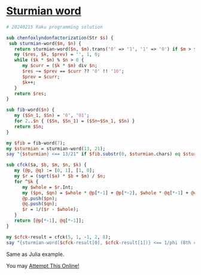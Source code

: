 [1]: https://rosettacode.org/wiki/Sturmian_word

# [Sturmian word][1]

```perl
# 20240215 Raku programming solution

sub chenfoxlyndonfactorization(Str $s) {
 sub sturmian-word($m, $n) {
   return sturmian-word($n, $m).trans('0' => '1', '1' => '0') if $m > $n; 
   my ($res, $k, $prev) = '', 1, 0;
   while ($k * $m) % $n > 0 {
      my $curr = ($k * $m) div $n;
      $res ~= $prev == $curr ?? '0' !! '10';
      $prev = $curr;
      $k++;
   }
   return $res;
}

sub fib-word($n) {
   my ($Sn_1, $Sn) = '0', '01';
   for 2..$n { ($Sn, $Sn_1) = ($Sn~$Sn_1, $Sn) }
   return $Sn;
}

my $fib = fib-word(7);
my $sturmian = sturmian-word(13, 21);
say "{$sturmian} <== 13/21" if $fib.substr(0, $sturmian.chars) eq $sturmian;

sub cfck($a, $b, $m, $n, $k) {
   my (@p, @q) := [0, 1], [1, 0]; 
   my $r = (sqrt($a) * $b + $m) / $n;
   for ^$k {
      my $whole = $r.Int;
      my ($pn, $qn) = $whole * @p[*-1] + @p[*-2], $whole * @q[*-1] + @q[*-2];
      @p.push($pn);
      @q.push($qn);
      $r = 1/($r - $whole);
   }
   return [@p[*-1], @q[*-1]];
}

my $cfck-result = cfck(5, 1, -1, 2, 8);
say "{sturmian-word($cfck-result[0], $cfck-result[1])} <== 1/phi (8th convergent golden ratio)";
```


Same as Julia example.



You may [Attempt This Online!](https://ato.pxeger.com/run?1=ZVRNb5tAEJWqnvwrJhYRrA2YdVTVKiXxtWcfLTfCGAKyvcACtiLL-SO55ND-qf6azCyfSQ_Yq9k3b2beG3j9I_199fb2tyoja_Hv65ei2kJRVvKY-MI6p3JnaEcTNMHgMgIAGeKd-IwQiDgyu5S-KAzd0cG7B53rJv2os6MzSCIEwT1yuUBUx2cwNBkWmLvHJ5PhiYEHOqZxExyXMOc4OYQI28OEKsAtZiOFUzdTk2hBJSUm9qhdcqIqDYRqwItXVwDPaxIeHqgtuLnBJh29A9egGtMF99OpOl8HEhCtO7qORqRYlGxbKRqh1HQr8Yij4J8azCFBHF7XilIJc9vGcS4KqGCPnKlBVuJlmPuh7EqoqjQ4VkV4V_s7c1W4NQfvPvrE70yYc0QV_jOMLx3wCj9RFn43m_OxsgkpbRyrKKXhmD2hHcS-LBiEeR9zawGCKNgbmo_gLe0CbQz5OhBjmZmwzBn88GCNpHxjwpp83nTboCkXi1yWyMTIyy1MlaGz1k5S7Tf6PLT_HKe4I2iZtH-J0u1vDC2jJnKlfgObwDJbTyy-QWZ1mmMf_V3e3eXqrmVbZnZWFTExsi6WN7G8j6kR-Az3GqyGlv23OeumBbOtt-kcJRktXKzqUCKREvWbeh0sfOYmLDrzPr2Bg8S1QyMNA3zDGotnWZyAsShjCFJxCuVTKEp4Sg-7UID0yyRlY7f-FDRfhPbL8A4)
